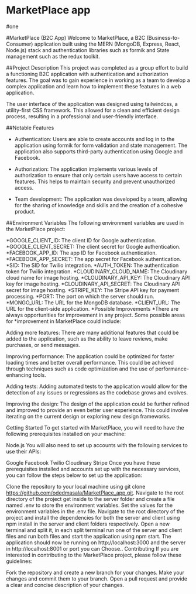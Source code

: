 # MarketPlace app
#one

#MarketPlace (B2C App)
Welcome to MarketPlace, a B2C (Business-to-Consumer) application built using the MERN (MongoDB, Express, React, Node.js) stack and authentication libraries such as formik and State management such as the redux toolkit.

##Project Description
This project was completed as a group effort to build a functioning B2C application with authentication and authorization features. The goal was to gain experience in working as a team to develop a complex application and learn how to implement these features in a web application.

The user interface of the application was designed using tailwindcss, a utility-first CSS framework. This allowed for a clean and efficient design process, resulting in a professional and user-friendly interface.

##Notable Features
* Authentication: Users are able to create accounts and log in to the application using formik for form validation and state management. The application also supports third-party authentication using Google and Facebook.

* Authorization: The application implements various levels of authorization to ensure that only certain users have access to certain features. This helps to maintain security and prevent unauthorized access.

* Team development: The application was developed by a team, allowing for the sharing of knowledge and skills and the creation of a cohesive product.

##Environment Variables
The following environment variables are used in the MarketPlace project:

*GOOGLE_CLIENT_ID: The client ID for Google authentication.
*GOOGLE_CLIENT_SECRET: The client secret for Google authentication.
*FACEBOOK_APP_ID: The app ID for Facebook authentication.
*FACEBOOK_APP_SECRET: The app secret for Facebook authentication.
*SID: The SID for Twilio integration.
*AUTH_TOKEN: The authentication token for Twilio integration.
*CLOUDINARY_CLOUD_NAME: The Cloudinary cloud name for image hosting.
*CLOUDINARY_API_KEY: The Cloudinary API key for image hosting.
*CLOUDINARY_API_SECRET: The Cloudinary API secret for image hosting.
*STRIPE_KEY: The Stripe API key for payment processing.
*PORT: The port on which the server should run.
*MONGO_URL: The URL for the MongoDB database.
*CLIENT_URL: The URL for the client-side application.
*Possible Improvements
*There are always opportunities for improvement in any project. Some possible areas for *improvement in MarketPlace could include:

Adding more features: There are many additional features that could be added to the application, such as the ability to leave reviews, make purchases, or send messages.

Improving performance: The application could be optimized for faster loading times and better overall performance. This could be achieved through techniques such as code optimization and the use of performance-enhancing tools.

Adding tests: Adding automated tests to the application would allow for the detection of any issues or regressions as the codebase grows and evolves.

Improving the design: The design of the application could be further refined and improved to provide an even better user experience. This could involve iterating on the current design or exploring new design frameworks.

Getting Started
To get started with MarketPlace, you will need to have the following prerequisites installed on your machine:

Node.js
You will also need to set up accounts with the following services to use their APIs:

Google
Facebook
Twilio
Cloudinary
Stripe
Once you have these prerequisites installed and accounts set up with the necessary services, you can follow the steps below to set up the application:

Clone the repository to your local machine using git clone https://github.com/odedmasala/MarketPlace_app.git.
Navigate to the root directory of the project get inside to the server folder and create a file named .env to store the environment variables.
Set the values for the environment variables in the .env file.
Navigate to the root directory of the project and install the dependencies for both the server and client using npm install in the server and client folders respectively.
Open a new terminal and split it, in each split terminal run one of the server and client files and run both files and start the application using npm start.
The application should now be running on http://localhost:3000 and the server in http://localhost:8001 or port you can Choose..
Contributing
If you are interested in contributing to the MarketPlace project, please follow these guidelines:

Fork the repository and create a new branch for your changes.
Make your changes and commit them to your branch.
Open a pull request and provide a clear and concise description of your changes.
